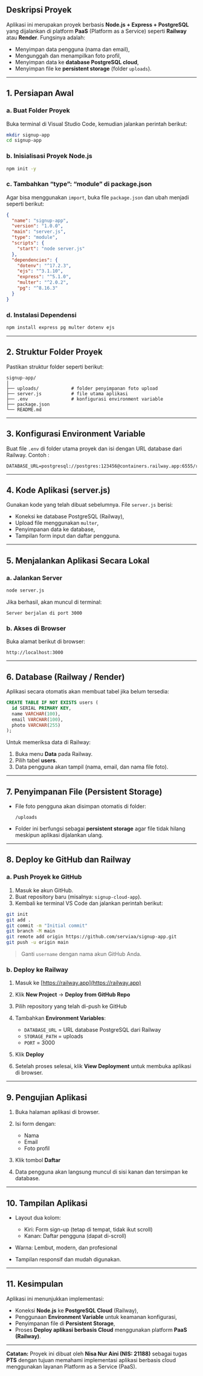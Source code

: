 ## Deskripsi Proyek

Aplikasi ini merupakan proyek berbasis **Node.js + Express + PostgreSQL** yang dijalankan di platform **PaaS** (Platform as a Service) seperti **Railway** atau **Render**.
Fungsinya adalah:

* Menyimpan data pengguna (nama dan email),
* Mengunggah dan menampilkan foto profil,
* Menyimpan data ke **database PostgreSQL cloud**,
* Menyimpan file ke **persistent storage** (folder `uploads`).

---

## 1. Persiapan Awal

### a. Buat Folder Proyek

Buka terminal di Visual Studio Code, kemudian jalankan perintah berikut:

```bash
mkdir signup-app
cd signup-app
```

### b. Inisialisasi Proyek Node.js

```bash
npm init -y
```

### c. Tambahkan “type”: “module” di package.json

Agar bisa menggunakan `import`, buka file `package.json` dan ubah menjadi seperti berikut:

```json
{
  "name": "signup-app",
  "version": "1.0.0",
  "main": "server.js",
  "type": "module",
  "scripts": {
    "start": "node server.js"
  },
  "dependencies": {
    "dotenv": "^17.2.3",
    "ejs": "^3.1.10",
    "express": "^5.1.0",
    "multer": "^2.0.2",
    "pg": "^8.16.3"
  }
}
```

### d. Instalasi Dependensi

```bash
npm install express pg multer dotenv ejs
```

---

## 2. Struktur Folder Proyek

Pastikan struktur folder seperti berikut:

```
signup-app/
│
├── uploads/            # folder penyimpanan foto upload
├── server.js           # file utama aplikasi
├── .env                # konfigurasi environment variable
├── package.json
└── README.md
```

---

## 3. Konfigurasi Environment Variable

Buat file `.env` di folder utama proyek dan isi dengan URL database dari Railway. Contoh :
```
DATABASE_URL=postgresql://postgres:123456@containers.railway.app:6555/railway
```

---

## 4. Kode Aplikasi (server.js)

Gunakan kode yang telah dibuat sebelumnya.
File `server.js` berisi:

* Koneksi ke database PostgreSQL (Railway),
* Upload file menggunakan `multer`,
* Penyimpanan data ke database,
* Tampilan form input dan daftar pengguna.

---

## 5. Menjalankan Aplikasi Secara Lokal

### a. Jalankan Server

```bash
node server.js
```

Jika berhasil, akan muncul di terminal:

```
Server berjalan di port 3000
```

### b. Akses di Browser

Buka alamat berikut di browser:

```
http://localhost:3000
```

---

## 6. Database (Railway / Render)

Aplikasi secara otomatis akan membuat tabel jika belum tersedia:

```sql
CREATE TABLE IF NOT EXISTS users (
  id SERIAL PRIMARY KEY,
  name VARCHAR(100),
  email VARCHAR(100),
  photo VARCHAR(255)
);
```

Untuk memeriksa data di Railway:

1. Buka menu **Data** pada Railway.
2. Pilih tabel **users**.
3. Data pengguna akan tampil (nama, email, dan nama file foto).

---

## 7. Penyimpanan File (Persistent Storage)

* File foto pengguna akan disimpan otomatis di folder:

  ```
  /uploads
  ```
* Folder ini berfungsi sebagai **persistent storage** agar file tidak hilang meskipun aplikasi dijalankan ulang.

---

## 8. Deploy ke GitHub dan Railway

### a. Push Proyek ke GitHub

1. Masuk ke akun GitHub.
2. Buat repository baru (misalnya: `signup-cloud-app`).
3. Kembali ke terminal VS Code dan jalankan perintah berikut:

```bash
git init
git add .
git commit -m "Initial commit"
git branch -M main
git remote add origin https://github.com/serviaa/signup-app.git
git push -u origin main
```

> Ganti `username` dengan nama akun GitHub Anda.

### b. Deploy ke Railway

1. Masuk ke [https://railway.app](https://railway.app)
2. Klik **New Project** → **Deploy from GitHub Repo**
3. Pilih repository yang telah di-push ke GitHub
4. Tambahkan **Environment Variables**:

   * `DATABASE_URL` = URL database PostgreSQL dari Railway
   * `STORAGE_PATH` = uploads
   * `PORT` = 3000
5. Klik **Deploy**
6. Setelah proses selesai, klik **View Deployment** untuk membuka aplikasi di browser.

---

## 9. Pengujian Aplikasi

1. Buka halaman aplikasi di browser.
2. Isi form dengan:

   * Nama
   * Email
   * Foto profil
3. Klik tombol **Daftar**
4. Data pengguna akan langsung muncul di sisi kanan dan tersimpan ke database.

---

## 10. Tampilan Aplikasi

* Layout dua kolom:

  * Kiri: Form sign-up (tetap di tempat, tidak ikut scroll)
  * Kanan: Daftar pengguna (dapat di-scroll)
* Warna: Lembut, modern, dan profesional
* Tampilan responsif dan mudah digunakan.

---

## 11. Kesimpulan

Aplikasi ini menunjukkan implementasi:

* Koneksi **Node.js** ke **PostgreSQL Cloud** (Railway),
* Penggunaan **Environment Variable** untuk keamanan konfigurasi,
* Penyimpanan file di **Persistent Storage**,
* Proses **Deploy aplikasi berbasis Cloud** menggunakan platform **PaaS (Railway)**.

---

**Catatan:**
Proyek ini dibuat oleh **Nisa Nur Aini (NIS: 21188)** sebagai tugas **PTS** dengan tujuan memahami implementasi aplikasi berbasis cloud menggunakan layanan Platform as a Service (PaaS).